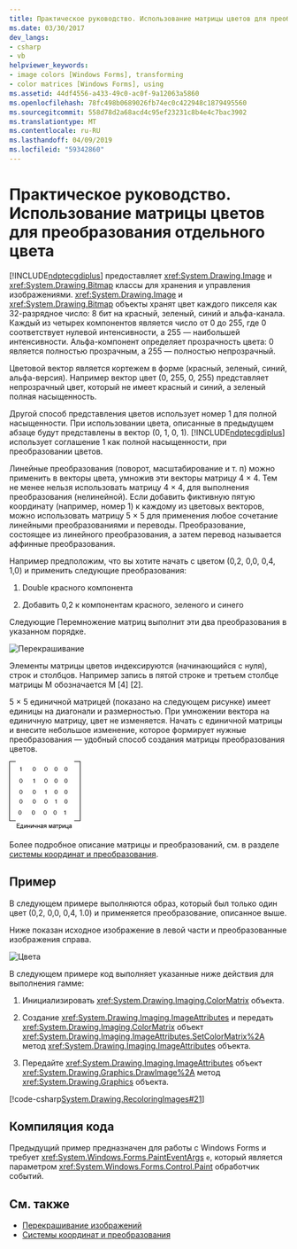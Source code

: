 ```yaml
---
title: Практическое руководство. Использование матрицы цветов для преобразования отдельного цвета
ms.date: 03/30/2017
dev_langs:
- csharp
- vb
helpviewer_keywords:
- image colors [Windows Forms], transforming
- color matrices [Windows Forms], using
ms.assetid: 44df4556-a433-49c0-ac0f-9a12063a5860
ms.openlocfilehash: 78fc498b0689026fb74ec0c422948c1879495560
ms.sourcegitcommit: 558d78d2a68acd4c95ef23231c8b4e4c7bac3902
ms.translationtype: MT
ms.contentlocale: ru-RU
ms.lasthandoff: 04/09/2019
ms.locfileid: "59342860"
---
```

# <a name="how-to-use-a-color-matrix-to-transform-a-single-color"></a>Практическое руководство. Использование матрицы цветов для преобразования отдельного цвета
[!INCLUDE[ndptecgdiplus](../../../../includes/ndptecgdiplus-md.md)] предоставляет <xref:System.Drawing.Image> и <xref:System.Drawing.Bitmap> классы для хранения и управления изображениями. <xref:System.Drawing.Image> и <xref:System.Drawing.Bitmap> объекты хранят цвет каждого пикселя как 32-разрядное число: 8 бит на красный, зеленый, синий и альфа-канала. Каждый из четырех компонентов является число от 0 до 255, где 0 соответствует нулевой интенсивности, а 255 — наибольшей интенсивности. Альфа-компонент определяет прозрачность цвета: 0 является полностью прозрачным, а 255 — полностью непрозрачный.  
  
 Цветовой вектор является кортежем в форме (красный, зеленый, синий, альфа-версия). Например вектор цвет (0, 255, 0, 255) представляет непрозрачный цвет, который не имеет красный и синий, а зеленый полная насыщенность.  
  
 Другой способ представления цветов использует номер 1 для полной насыщенности. При использовании цвета, описанные в предыдущем абзаце будут представлены в вектор (0, 1, 0, 1). [!INCLUDE[ndptecgdiplus](../../../../includes/ndptecgdiplus-md.md)] использует соглашение 1 как полной насыщенности, при преобразовании цветов.  
  
 Линейные преобразования (поворот, масштабирование и т. п) можно применить в векторы цвета, умножив эти векторы матрицу 4 × 4. Тем не менее нельзя использовать матрицу 4 × 4, для выполнения преобразования (нелинейной). Если добавить фиктивную пятую координату (например, номер 1) к каждому из цветовых векторов, можно использовать матрицу 5 × 5 для применения любое сочетание линейными преобразованиями и переводы. Преобразование, состоящее из линейного преобразования, а затем перевод называется аффинные преобразования.  
  
 Например предположим, что вы хотите начать с цветом (0,2, 0,0, 0,4, 1,0) и применить следующие преобразования:  
  
1. Double красного компонента  
  
2. Добавить 0,2 к компонентам красного, зеленого и синего  
  
 Следующие Перемножение матриц выполнит эти два преобразования в указанном порядке.  
  
 ![Перекрашивание](./media/recoloring01.gif "recoloring01")  
  
 Элементы матрицы цветов индексируются (начинающийся с нуля), строк и столбцов. Например запись в пятой строке и третьем столбце матрицы M обозначается M [4] [2].  
  
 5 × 5 единичной матрицей (показано на следующем рисунке) имеет единицы на диагонали и размерностью. При умножении вектора на единичную матрицу, цвет не изменяется. Начать с единичной матрицы и внесите небольшое изменение, которое формирует нужные преобразования — удобный способ создания матрицы преобразования цветов.  
  
 ![Перекрашивание](./media/recoloring02.gif "recoloring02")  
  
 Более подробное описание матрицы и преобразований, см. в разделе [системы координат и преобразования](coordinate-systems-and-transformations.md).  
  
## <a name="example"></a>Пример  
 В следующем примере выполняются образ, который был только один цвет (0,2, 0,0, 0,4, 1.0) и применяется преобразование, описанное выше.  
  
 Ниже показан исходное изображение в левой части и преобразованные изображения справа.  
  
 ![Цвета](./media/colortrans1.png "colortrans1")  
  
 В следующем примере код выполняет указанные ниже действия для выполнения гамме:  
  
1. Инициализировать <xref:System.Drawing.Imaging.ColorMatrix> объекта.  
  
2. Создание <xref:System.Drawing.Imaging.ImageAttributes> и передать <xref:System.Drawing.Imaging.ColorMatrix> объект <xref:System.Drawing.Imaging.ImageAttributes.SetColorMatrix%2A> метод <xref:System.Drawing.Imaging.ImageAttributes> объекта.  
  
3. Передайте <xref:System.Drawing.Imaging.ImageAttributes> объект <xref:System.Drawing.Graphics.DrawImage%2A> метод <xref:System.Drawing.Graphics> объекта.  
  
 [!code-csharp[System.Drawing.RecoloringImages#21](~/samples/snippets/csharp/VS_Snippets_Winforms/System.Drawing.RecoloringImages/CS/Class1.cs#21)]
   
  
## <a name="compiling-the-code"></a>Компиляция кода  
 Предыдущий пример предназначен для работы с Windows Forms и требует <xref:System.Windows.Forms.PaintEventArgs> `e`, который является параметром <xref:System.Windows.Forms.Control.Paint> обработчик событий.  
  
## <a name="see-also"></a>См. также

- [Перекрашивание изображений](recoloring-images.md)
- [Системы координат и преобразования](coordinate-systems-and-transformations.md)

